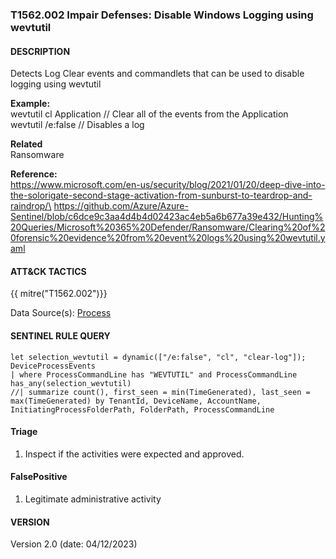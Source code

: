 ### T1562.002 Impair Defenses: Disable Windows Logging using wevtutil

#### DESCRIPTION

Detects Log Clear events and commandlets that can be used to disable logging using wevtutil

**Example:**\
wevtutil cl Application  // Clear all of the events from the Application\
wevtutil /e:false	// Disables a log

**Related** \
Ransomware

**Reference:**\
https://www.microsoft.com/en-us/security/blog/2021/01/20/deep-dive-into-the-solorigate-second-stage-activation-from-sunburst-to-teardrop-and-raindrop/\
https://github.com/Azure/Azure-Sentinel/blob/c6dce9c3aa4d4b4d02423ac4eb5a6b677a39e432/Hunting%20Queries/Microsoft%20365%20Defender/Ransomware/Clearing%20of%20forensic%20evidence%20from%20event%20logs%20using%20wevtutil.yaml

#### ATT&CK TACTICS

{{ mitre("T1562.002")}}

Data Source(s):
[Process](https://attack.mitre.org/datasources/DS0009/)

#### SENTINEL RULE QUERY

```
let selection_wevtutil = dynamic(["/e:false", "cl", "clear-log"]);
DeviceProcessEvents
| where ProcessCommandLine has "WEVTUTIL" and ProcessCommandLine has_any(selection_wevtutil)
//| summarize count(), first_seen = min(TimeGenerated), last_seen = max(TimeGenerated) by TenantId, DeviceName, AccountName, InitiatingProcessFolderPath, FolderPath, ProcessCommandLine
```

#### Triage

1. Inspect if the activities were expected and approved.

#### FalsePositive

1. Legitimate administrative activity

#### VERSION

Version 2.0 (date: 04/12/2023)
